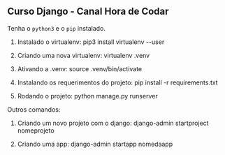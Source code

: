 ## Curso Django - Canal Hora de Codar

Tenha o ```python3``` e o ```pip``` instalado.

1. Instalado o virtualenv:
   pip3 install virtualenv --user

1. Criando uma nova virtualenv:
   virtualenv .venv
 
2. Ativando a .venv:
   source .venv/bin/activate

3. Instalando os requerimentos do projeto:
   pip install -r requirements.txt 

4. Rodando o projeto:
   python manage.py runserver


Outros comandos:

1. Criando um novo projeto com o django:
   django-admin startproject nomeprojeto

1. Criando uma app:
   django-admin startapp nomedaapp
